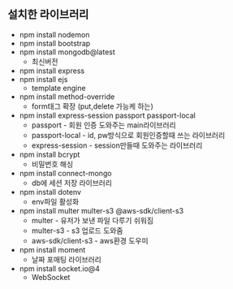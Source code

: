 ## 설치한 라이브러리

- npm install nodemon
- npm install bootstrap
- npm install mongodb@latest
  - 최신버전
- npm install express
- npm install ejs
  - template engine
- npm install method-override
  - form태그 확장 (put,delete 가능케 하는)
- npm install express-session passport passport-local
  - passport - 회원 인증 도와주는 main라이브러리
  - passport-local - id, pw방식으로 회원인증할때 쓰는 라이브러리
  - express-session - session만들때 도와주는 라이브러리
- npm install bcrypt
  - 비밀번호 해싱
- npm install connect-mongo
  - db에 세션 저장 라이브러리
- npm install dotenv
  - env파일 활성화 
- npm install multer multer-s3 @aws-sdk/client-s3
  - multer - 유저가 보낸 파일 다루기 쉬워짐
  - multer-s3 - s3 업로드 도와줌
  - aws-sdk/client-s3 - aws환경 도우미
- npm install moment
  - 날짜 포매팅 라이브러리
- npm install socket.io@4
  - WebSocket
